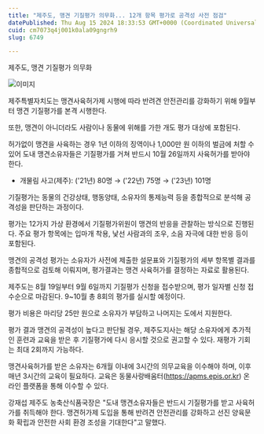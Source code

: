 ```yaml
---
title: "제주도, 맹견 기질평가 의무화... 12개 항목 평가로 공격성 사전 점검"
datePublished: Thu Aug 15 2024 18:33:53 GMT+0000 (Coordinated Universal Time)
cuid: cm7073q4j001k0ala09gngrh9
slug: 6749

---
```



제주도, 맹견 기질평가 의무화

![이미지](https://cdn.hashnode.com/res/hashnode/image/upload/v1739261016259/b61eb2b9-5efc-45ad-8598-b85b9198eb38.jpeg)

제주특별자치도는 맹견사육허가제 시행에 따라 반려견 안전관리를 강화하기 위해 9월부터 맹견 기질평가를 본격 시행한다.

또한, 맹견이 아니더라도 사람이나 동물에 위해를 가한 개도 평가 대상에 포함된다.

허가없이 맹견을 사육하는 경우 1년 이하의 징역이나 1,000만 원 이하의 벌금에 처할 수 있어 도내 맹견소유자들은 기질평가를 거쳐 반드시 10월 26일까지 사육허가를 받아야 한다.

* 개물림 사고(제주): ('21년) 80명 → ('22년) 75명 → ('23년) 101명

기질평가는 동물의 건강상태, 행동양태, 소유자의 통제능력 등을 종합적으로 분석해 공격성을 판단하는 과정이다.

평가는 12가지 가상 환경에서 기질평가위원이 맹견의 반응을 관찰하는 방식으로 진행된다. 주요 평가 항목에는 입마개 착용, 낯선 사람과의 조우, 소음 자극에 대한 반응 등이 포함된다.

맹견의 공격성 평가는 소유자가 사전에 제출한 설문표와 기질평가의 세부 항목별 결과를 종합적으로 검토해 이뤄지며, 평가결과는 맹견 사육허가를 결정하는 자료로 활용된다.

제주도는 8월 19일부터 9월 6일까지 기질평가 신청을 접수받으며, 평가 일자별 신청 접수순으로 마감된다. 9~10월 총 8회의 평가를 실시할 예정이다.

평가 비용은 마리당 25만 원으로 소유자가 부담하고 나머지는 도에서 지원한다.

평가 결과 맹견의 공격성이 높다고 판단될 경우, 제주도지사는 해당 소유자에게 추가적인 훈련과 교육을 받은 후 기질평가에 다시 응시할 것으로 권고할 수 있다. 재평가 기회는 최대 2회까지 가능하다.

맹견사육허가를 받은 소유자는 6개월 이내에 3시간의 의무교육을 이수해야 하며, 이후 매년 3시간의 교육이 필요하다. 교육은 동물사랑배움터(https://apms.epis.or.kr) 온라인 플랫폼을 통해 이수할 수 있다.

강재섭 제주도 농축산식품국장은 "도내 맹견소유자들은 반드시 기질평가를 받고 사육허가를 취득해야 한다. 맹견허가제 도입을 통해 반려견 안전관리를 강화하고 선진 양육문화 확립과 안전한 사회 환경 조성을 기대한다"고 말했다.